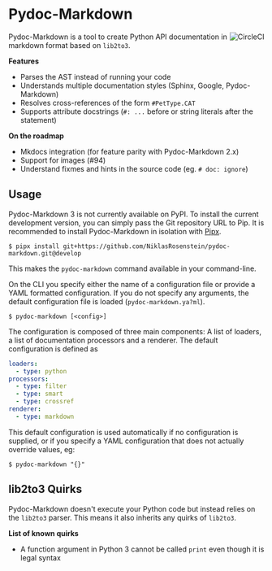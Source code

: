 # Pydoc-Markdown
<a href="https://circleci.com/gh/NiklasRosenstein/workflows/pydoc-markdown/tree/develop"><img align="right" src="https://circleci.com/gh/NiklasRosenstein/pydoc-markdown/tree/develop.svg?style=svg" alt="CircleCI"></a>

Pydoc-Markdown is a tool to create Python API documentation in markdown format
based on `lib2to3`.

__Features__

* Parses the AST instead of running your code
* Understands multiple documentation styles (Sphinx, Google, Pydoc-Markdown)
* Resolves cross-references of the form `#PetType.CAT`
* Supports attribute docstrings (`#: ...` before or string literals after
  the statement)

__On the roadmap__

* Mkdocs integration (for feature parity with Pydoc-Markdown 2.x)
* Support for images (#94)
* Understand fixmes and hints in the source code (eg. `# doc: ignore`)

## Usage

  [Pipx]: https://pypi.org/project/pipx/

Pydoc-Markdown 3 is not currently available on PyPI. To install the current
development version, you can simply pass the Git repository URL to Pip. It is
recommended to install Pydoc-Markdown in isolation with [Pipx].

    $ pipx install git+https://github.com/NiklasRosenstein/pydoc-markdown.git@develop

This makes the `pydoc-markdown` command available in your command-line.

On the CLI you specify either the name of a configuration file or provide a
YAML formatted configuration. If you do not specify any arguments, the default
configuration file is loaded (`pydoc-markdown.ya?ml`).

    $ pydoc-markdown [<config>]

The configuration is composed of three main components: A list of loaders,
a list of documentation processors and a renderer. The default configuration
is defined as

```yaml
loaders:
  - type: python
processors:
  - type: filter
  - type: smart
  - type: crossref
renderer:
  - type: markdown
```

This default configuration is used automatically if no configuration is
supplied, or if you specify a YAML configuration that does not actually
override values, eg:

    $ pydoc-markdown "{}"

## lib2to3 Quirks

Pydoc-Markdown doesn't execute your Python code but instead relies on the
`lib2to3` parser. This means it also inherits any quirks of `lib2to3`.

__List of known quirks__

* A function argument in Python 3 cannot be called `print` even though
  it is legal syntax
